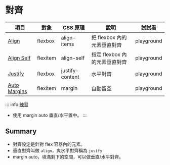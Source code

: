 # 對齊


| 項目                                                                | 對象     | CSS 原理        | 說明                          | 試試看                                                    |
| ------------------------------------------------------------------- | -------- | --------------- | ----------------------------- | --------------------------------------------------------- |
| [Align](https://vuetifyjs.com/en/components/grids/#align)           | flexbox  | align-items     | 把 flexbox 內的元素垂直對齊   | <a :href="url_align" target="_blank">playground</a>       |
| [Align Self](https://vuetifyjs.com/en/styles/flex/#flex-align-self) | flexitem | align-self      | 指定 flexbox 內的元素垂直對齊 | <a :href="url_align_self" target="_blank">playground</a>  |
| [Justify](https://vuetifyjs.com/en/components/grids/#justify)       | flexbox  | justify-content | 水平對齊                      | <a :href="url_justify" target="_blank">playground</a>     |
| [Auto Margins](https://vuetifyjs.com/en/styles/flex/#auto-margins)  | flexitem | margin          | 自動留空                      | <a :href="url_auto_margin" target="_blank">playground</a> |
<script setup>
  const url_align = "https://play.vuetifyjs.com/#eNrNVNtOwzAM/RUrz6RjFJCoChLfQXnIOreNSNMqcQsT4t/x0o4VIU1TNaG+5OLYOSdHx3n5FN7lq+e2jfoORSJSwro1ivApswDpVvdhwcte5o0lpS06yI3y/jETm1L6zhUqR9krp5UlqDfyPhNjUShzzTsoo0vLBZ6Uo0yAbWTZEaHz4GlnkI8q1GVFCazvrtuPyQ0jtIFeFo3jRAvaQsyXJG+42+9/JYd0XyHSD8tWyRuoeeBEiAIVGYhAuhpzp2gcY7jjC3jPTzjIEE5HHTh2SXFytKzIEtQZmCxMHrTbJWjDNP5bmL+azFFhND6a4tiIMxqH68/qntP4B6/PJHCWQU8zCHaaCX8ZD+wjwwebribfrvi6EnEUR7dimNcP4vUbEJq3Yw=="
  const url_align_self = "https://play.vuetifyjs.com/#eNrtlcFugzAMhl8l8nmBdp16mBjSLnuJsYMJBiKFDCUGTZr27guldKNC03rooRKXxP5l/7K+g/36Cd6p+Llto74jeISEqWkNMqWZFSIpdH8IQthLXxPxmAmhDHr/lEEhS0MfosnlXuSV9J0rUZHs0Wm0nMFUX5Ouag4N281mUo/WP+Yn1wblvWjDk0H6MvjrMFcSH8v+0SfQ6MpKT6aUntGFSdJz6RK/v+b4nd88LLLFHFUQVlALoBRZJjdnNWorrgVcOYZPW5oDm9QV2QIy7Ph9jmtQVlSLK94Rq/p8yR/EawAbsvE2JvHpYsLXHeyiXfQA47/dw9s356hNsg=="
  const url_justify = "https://play.vuetifyjs.com/#eNrNlE1uwjAQha8ymnWdqE3FAqWVeo6mCyeZtCmJseyJIULcnYDJDysWsPDGHnuk994njeb7gNYU8ZfWkesI15gytbqRTJ+ZAkjL2l0KX0LRSGs/MixF1dAe/jvLddULy9IwtLlYQf4rbGcqWZBw0tRScYZXhUHDCftHxOMbwIlqawZBBbWCJMO5s95Qf24s/0b7Voo30MMxNycPuE01WcdX7xEn9mj34UiVwaENmR4HK0gxmeDYfKzH8aw+0+TEOyIV3nAu0z0LVpptF+C0LsM9C5UcqaYPFNWHu4c6V2k8bV08vmASJdE7+vt1hT8n8UaoAw=="
  const url_auto_margin = "https://play.vuetifyjs.com/#eNrlUkEKwkAM/ErI2bRopQdZBS9+wnpI21QL3bp0t4sg/t2tLeLBqyh4SWZgJmFg9le0XRFvjYl8L7hC5USbhp1sshZAlbV/gAA92ZOIg6Jha9cZllQ1cgGdUwr5kWzfVVwIee5qbl2Gk++NUzMtwIQRRLvhRh2eqniSfcn3yj+XGLQQ9+78f8l/NfHAxpar+Nl9vM0wiZJoieOep3i4A2WT/zA="
</script>

::: info [練習](https://play.vuetifyjs.com/#eNp1jkEOgjAQRa8yztqhUdSFqSSeQ1zUMggJIGlLxRjvbq2a4MLN/Fn89/MOd7RGi33fJ35g3KJ03PaNcpzlHYAsag+6UdbucqzIasPcQUFlwyOczmQHUyrN5JWpVedyjFTgZkTSk62Y3YRfruH6Ou2N1OAu0I4xAybFp50RfTf+8j/9qCmCZ/ikmNjjY45pkiYrfOdig8cnmRNK1Q==)
- 使用 margin auto 垂直/水平置中。
:::

## Summary
- 對齊設定是針對 flex 容器內的元素。
- 垂直對齊叫做 `align`，爽水平對齊稱為 `justfy`
- margin auto，填滿剩下的空間，可以做垂直/水平對齊。